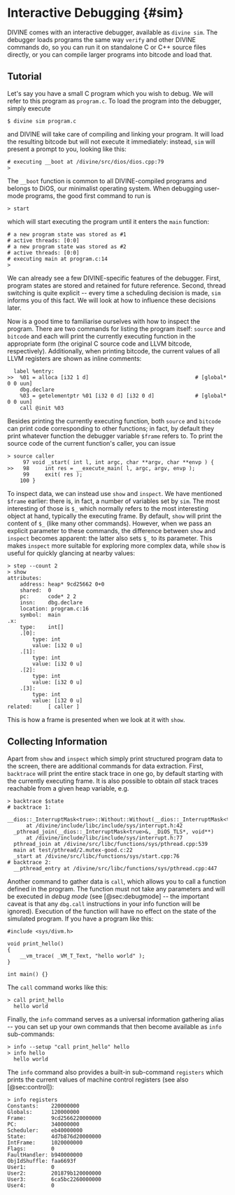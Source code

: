 # Interactive Debugging {#sim}

DIVINE comes with an interactive debugger, available as `divine sim`. The
debugger loads programs the same way `verify` and other DIVINE commands do, so
you can run it on standalone C or C++ source files directly, or you can compile
larger programs into bitcode and load that.

## Tutorial

Let's say you have a small C program which you wish to debug. We will refer to
this program as `program.c`. To load the program into the debugger, simply execute

    $ divine sim program.c

and DIVINE will take care of compiling and linking your program. It will load
the resulting bitcode but will not execute it immediately: instead, `sim` will
present a prompt to you, looking like this:

    # executing __boot at /divine/src/dios/dios.cpp:79
    >

The `__boot` function is common to all DIVINE-compiled programs and belongs to
DiOS, our minimalist operating system. When debugging user-mode programs, the
good first command to run is

    > start

which will start executing the program until it enters the `main` function:

    # a new program state was stored as #1
    # active threads: [0:0]
    # a new program state was stored as #2
    # active threads: [0:0]
    # executing main at program.c:14
    >

We can already see a few DIVINE-specific features of the debugger. First,
program states are stored and retained for future reference. Second, thread
switching is quite explicit -- every time a scheduling decision is made, `sim`
informs you of this fact. We will look at how to influence these decisions
later.

Now is a good time to familiarise ourselves with how to inspect the
program. There are two commands for listing the program itself: `source` and
`bitcode` and each will print the currently executing function in the
appropriate form (the original C source code and LLVM bitcode,
respectively). Additionally, when printing bitcode, the current values of all
LLVM registers are shown as inline comments:

      label %entry:
    >>  %01 = alloca [i32 1 d]                                  # [global* 0 0 uun]
        dbg.declare 
        %03 = getelementptr %01 [i32 0 d] [i32 0 d]             # [global* 0 0 uun]
        call @init %03 

Besides printing the currently executing function, both `source` and `bitcode`
can print code corresponding to other functions; in fact, by default they print
whatever function the debugger variable `$frame` refers to. To print the source
code of the current function's caller, you can issue

    > source caller
         97 void _start( int l, int argc, char **argv, char **envp ) {
    >>   98     int res = __execute_main( l, argc, argv, envp );
         99     exit( res );
        100 }

To inspect data, we can instead use `show` and `inspect`. We have mentioned
`$frame` earlier: there is, in fact, a number of variables set by `sim`. The
most interesting of those is `$_` which normally refers to the most interesting
object at hand, typically the executing frame. By default, `show` will print
the content of `$_` (like many other commands). However, when we pass an
explicit parameter to these commands, the difference between `show` and
`inspect` becomes apparent: the latter also sets `$_` to its parameter. This
makes `inspect` more suitable for exploring more complex data, while `show` is
useful for quickly glancing at nearby values:

    > step --count 2
    > show
    attributes:
        address: heap* 9cd25662 0+0
        shared:  0
        pc:      code* 2 2
        insn:    dbg.declare 
        location: program.c:16
        symbol:  main
    .x:
        type:    int[]
        .[0]:
            type: int
            value: [i32 0 u]
        .[1]:
            type: int
            value: [i32 0 u]
        .[2]:
            type: int
            value: [i32 0 u]
        .[3]:
            type: int
            value: [i32 0 u]
    related:     [ caller ]

This is how a frame is presented when we look at it with `show`.

## Collecting Information

Apart from `show` and `inspect` which simply print structured program data to
the screen, there are additional commands for data extraction. First,
`backtrace` will print the entire stack trace in one go, by default starting
with the currently executing frame. It is also possible to obtain *all* stack
traces reachable from a given heap variable, e.g.

    > backtrace $state
    # backtrace 1:
      __dios::_InterruptMask<true>::Without::Without(__dios::_InterruptMask<true>&)
          at /divine/include/libc/include/sys/interrupt.h:42
      _pthread_join(__dios::_InterruptMask<true>&, _DiOS_TLS*, void**)
          at /divine/include/libc/include/sys/interrupt.h:77
      pthread_join at /divine/src/libc/functions/sys/pthread.cpp:539
      main at test/pthread/2.mutex-good.c:22
      _start at /divine/src/libc/functions/sys/start.cpp:76
    # backtrace 2:
      __pthread_entry at /divine/src/libc/functions/sys/pthread.cpp:447

Another command to gather data is `call`, which allows you to call a function
defined in the program. The function must not take any parameters and will be
executed in *debug mode* (see [@sec:debugmode] -- the important caveat is that
any `dbg.call` instructions in your info function will be ignored). Execution
of the function will have no effect on the state of the simulated program. If
you have a program like this:

~~~ {.c}
#include <sys/divm.h>

void print_hello()
{
    __vm_trace( _VM_T_Text, "hello world" );
}

int main() {}
~~~

The `call` command works like this:

    > call print_hello
      hello world

Finally, the `info` command serves as a universal information gathering alias
-- you can set up your own commands that then become available as `info`
sub-commands:

    > info --setup "call print_hello" hello
    > info hello
      hello world

The `info` command also provides a built-in sub-command `registers` which
prints the current values of machine control registers (see also
[@sec:control]):

    > info registers
    Constants:    220000000
    Globals:      120000000
    Frame:        9cd2566220000000
    PC:           340000000
    Scheduler:    eb40000000
    State:        4d7b876d20000000
    IntFrame:     1020000000
    Flags:        0
    FaultHandler: b940000000
    ObjIdShuffle: faa6693f
    User1:        0
    User2:        201879b120000000
    User3:        6ca5bc2260000000
    User4:        0
